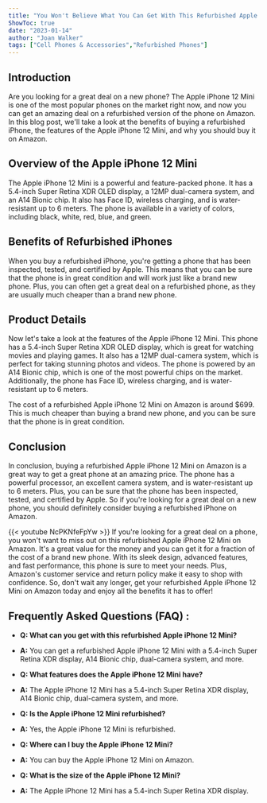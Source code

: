 ```yaml
---
title: "You Won't Believe What You Can Get With This Refurbished Apple iPhone 12 Mini on Amazon!"
ShowToc: true 
date: "2023-01-14"
author: "Joan Walker" 
tags: ["Cell Phones & Accessories","Refurbished Phones"]
---
```

## Introduction
Are you looking for a great deal on a new phone? The Apple iPhone 12 Mini is one of the most popular phones on the market right now, and now you can get an amazing deal on a refurbished version of the phone on Amazon. In this blog post, we'll take a look at the benefits of buying a refurbished iPhone, the features of the Apple iPhone 12 Mini, and why you should buy it on Amazon. 

## Overview of the Apple iPhone 12 Mini
The Apple iPhone 12 Mini is a powerful and feature-packed phone. It has a 5.4-inch Super Retina XDR OLED display, a 12MP dual-camera system, and an A14 Bionic chip. It also has Face ID, wireless charging, and is water-resistant up to 6 meters. The phone is available in a variety of colors, including black, white, red, blue, and green.

## Benefits of Refurbished iPhones
When you buy a refurbished iPhone, you're getting a phone that has been inspected, tested, and certified by Apple. This means that you can be sure that the phone is in great condition and will work just like a brand new phone. Plus, you can often get a great deal on a refurbished phone, as they are usually much cheaper than a brand new phone.

## Product Details
Now let's take a look at the features of the Apple iPhone 12 Mini. This phone has a 5.4-inch Super Retina XDR OLED display, which is great for watching movies and playing games. It also has a 12MP dual-camera system, which is perfect for taking stunning photos and videos. The phone is powered by an A14 Bionic chip, which is one of the most powerful chips on the market. Additionally, the phone has Face ID, wireless charging, and is water-resistant up to 6 meters.

The cost of a refurbished Apple iPhone 12 Mini on Amazon is around $699. This is much cheaper than buying a brand new phone, and you can be sure that the phone is in great condition.

## Conclusion
In conclusion, buying a refurbished Apple iPhone 12 Mini on Amazon is a great way to get a great phone at an amazing price. The phone has a powerful processor, an excellent camera system, and is water-resistant up to 6 meters. Plus, you can be sure that the phone has been inspected, tested, and certified by Apple. So if you're looking for a great deal on a new phone, you should definitely consider buying a refurbished iPhone on Amazon.

{{< youtube NcPKNfeFpYw >}} 
If you're looking for a great deal on a phone, you won't want to miss out on this refurbished Apple iPhone 12 Mini on Amazon. It's a great value for the money and you can get it for a fraction of the cost of a brand new phone. With its sleek design, advanced features, and fast performance, this phone is sure to meet your needs. Plus, Amazon's customer service and return policy make it easy to shop with confidence. So, don't wait any longer, get your refurbished Apple iPhone 12 Mini on Amazon today and enjoy all the benefits it has to offer!

## Frequently Asked Questions (FAQ) :
- **Q: What can you get with this refurbished Apple iPhone 12 Mini?** 
- **A:** You can get a refurbished Apple iPhone 12 Mini with a 5.4-inch Super Retina XDR display, A14 Bionic chip, dual-camera system, and more. 

- **Q: What features does the Apple iPhone 12 Mini have?** 
- **A:** The Apple iPhone 12 Mini has a 5.4-inch Super Retina XDR display, A14 Bionic chip, dual-camera system, and more. 

- **Q: Is the Apple iPhone 12 Mini refurbished?** 
- **A:** Yes, the Apple iPhone 12 Mini is refurbished. 

- **Q: Where can I buy the Apple iPhone 12 Mini?** 
- **A:** You can buy the Apple iPhone 12 Mini on Amazon. 

- **Q: What is the size of the Apple iPhone 12 Mini?** 
- **A:** The Apple iPhone 12 Mini has a 5.4-inch Super Retina XDR display.


